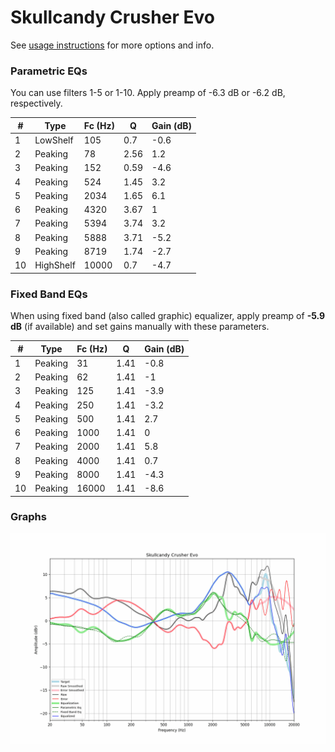 # Skullcandy Crusher Evo
See [usage instructions](https://github.com/jaakkopasanen/AutoEq#usage) for more options and info.

### Parametric EQs
You can use filters 1-5 or 1-10. Apply preamp of -6.3 dB or -6.2 dB, respectively.

|   # | Type      |   Fc (Hz) |    Q |   Gain (dB) |
|-----|-----------|-----------|------|-------------|
|   1 | LowShelf  |       105 | 0.7  |        -0.6 |
|   2 | Peaking   |        78 | 2.56 |         1.2 |
|   3 | Peaking   |       152 | 0.59 |        -4.6 |
|   4 | Peaking   |       524 | 1.45 |         3.2 |
|   5 | Peaking   |      2034 | 1.65 |         6.1 |
|   6 | Peaking   |      4320 | 3.67 |         1   |
|   7 | Peaking   |      5394 | 3.74 |         3.2 |
|   8 | Peaking   |      5888 | 3.71 |        -5.2 |
|   9 | Peaking   |      8719 | 1.74 |        -2.7 |
|  10 | HighShelf |     10000 | 0.7  |        -4.7 |

### Fixed Band EQs
When using fixed band (also called graphic) equalizer, apply preamp of **-5.9 dB** (if available) and set gains manually with these parameters.

|   # | Type    |   Fc (Hz) |    Q |   Gain (dB) |
|-----|---------|-----------|------|-------------|
|   1 | Peaking |        31 | 1.41 |        -0.8 |
|   2 | Peaking |        62 | 1.41 |        -1   |
|   3 | Peaking |       125 | 1.41 |        -3.9 |
|   4 | Peaking |       250 | 1.41 |        -3.2 |
|   5 | Peaking |       500 | 1.41 |         2.7 |
|   6 | Peaking |      1000 | 1.41 |         0   |
|   7 | Peaking |      2000 | 1.41 |         5.8 |
|   8 | Peaking |      4000 | 1.41 |         0.7 |
|   9 | Peaking |      8000 | 1.41 |        -4.3 |
|  10 | Peaking |     16000 | 1.41 |        -8.6 |

### Graphs
![](./Skullcandy%20Crusher%20Evo.png)
